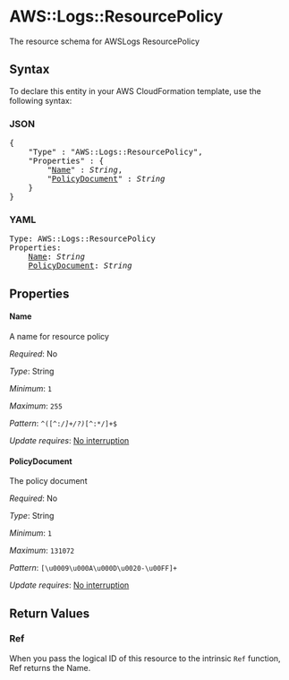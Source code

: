 # AWS::Logs::ResourcePolicy

The resource schema for AWSLogs ResourcePolicy

## Syntax

To declare this entity in your AWS CloudFormation template, use the following syntax:

### JSON

<pre>
{
    "Type" : "AWS::Logs::ResourcePolicy",
    "Properties" : {
        "<a href="#name" title="Name">Name</a>" : <i>String</i>,
        "<a href="#policydocument" title="PolicyDocument">PolicyDocument</a>" : <i>String</i>
    }
}
</pre>

### YAML

<pre>
Type: AWS::Logs::ResourcePolicy
Properties:
    <a href="#name" title="Name">Name</a>: <i>String</i>
    <a href="#policydocument" title="PolicyDocument">PolicyDocument</a>: <i>String</i>
</pre>

## Properties

#### Name

A name for resource policy

_Required_: No

_Type_: String

_Minimum_: <code>1</code>

_Maximum_: <code>255</code>

_Pattern_: <code>^([^:*\/]+\/?)*[^:*\/]+$</code>

_Update requires_: [No interruption](https://docs.aws.amazon.com/AWSCloudFormation/latest/UserGuide/using-cfn-updating-stacks-update-behaviors.html#update-no-interrupt)

#### PolicyDocument

The policy document

_Required_: No

_Type_: String

_Minimum_: <code>1</code>

_Maximum_: <code>131072</code>

_Pattern_: <code>[\u0009\u000A\u000D\u0020-\u00FF]+</code>

_Update requires_: [No interruption](https://docs.aws.amazon.com/AWSCloudFormation/latest/UserGuide/using-cfn-updating-stacks-update-behaviors.html#update-no-interrupt)

## Return Values

### Ref

When you pass the logical ID of this resource to the intrinsic `Ref` function, Ref returns the Name.
